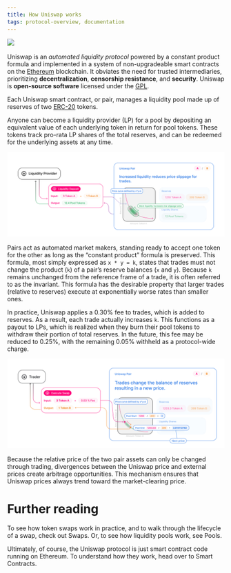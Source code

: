 ```yaml
---
title: How Uniswap works
tags: protocol-overview, documentation
---
```


![](/images/anatomy.jpg)

Uniswap is an _automated liquidity protocol_ powered by a <Link to="/docs/v2/protocol-overview/glossary/#constant-product-formula">constant product formula</Link>
and implemented in a system of non-upgradeable smart contracts on the [Ethereum](https://ethereum.org/) blockchain.
It obviates the need for trusted intermediaries, prioritizing **decentralization**, **censorship resistance**,
and **security**. Uniswap is **open-source software** licensed under the
[GPL](https://en.wikipedia.org/wiki/GNU_General_Public_License).

Each Uniswap smart contract, or pair, manages a liquidity pool made up of reserves of two [ERC-20](https://eips.ethereum.org/EIPS/eip-20) tokens.

Anyone can become a liquidity provider (LP) for a pool by depositing an equivalent value of each underlying token in return for pool tokens. These tokens track pro-rata LP shares of the total reserves, and can be redeemed for the underlying assets at any time.

![](images/lp.jpg)

Pairs act as automated market makers, standing ready to accept one token for the other as long as the “constant product” formula is preserved. This formula, most simply expressed as `x * y = k`, states that trades must not change the product (`k`) of a pair’s reserve balances (`x` and `y`). Because `k` remains unchanged from the reference frame of a trade, it is often referred to as the invariant. This formula has the desirable property that larger trades (relative to reserves) execute at exponentially worse rates than smaller ones.

In practice, Uniswap applies a 0.30% fee to trades, which is added to reserves. As a result, each trade actually increases `k`. This functions as a payout to LPs, which is realized when they burn their pool tokens to withdraw their portion of total reserves. In the future, this fee may be reduced to 0.25%, with the remaining 0.05% withheld as a protocol-wide charge.

![](images/trade.jpg)

Because the relative price of the two pair assets can only be changed through trading, divergences between the Uniswap price and external prices create arbitrage opportunities. This mechanism ensures that Uniswap prices always trend toward the market-clearing price.

# Further reading

To see how token swaps work in practice, and to walk through the lifecycle of a swap, check out <Link to="/docs/v2/core-concepts/swaps">Swaps</Link>. Or, to see how liquidity pools work, see <Link to="/docs/v2/core-concepts/pools">Pools</Link>.

Ultimately, of course, the Uniswap protocol is just smart contract code running on Ethereum. To understand how they work, head over to <Link to="/docs/v2/protocol-overview/smart-contracts/">Smart Contracts</Link>.
